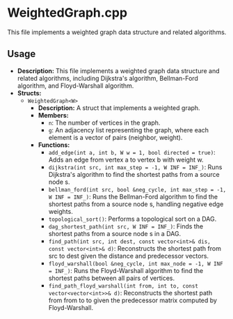 # WeightedGraph.cpp

This file implements a weighted graph data structure and related algorithms.

## Usage

*   **Description:** This file implements a weighted graph data structure and related algorithms, including Dijkstra's algorithm, Bellman-Ford algorithm, and Floyd-Warshall algorithm.
*   **Structs:**
    *   `WeightedGraph<W>`
        *   **Description:** A struct that implements a weighted graph.
        *   **Members:**
            *   `n`: The number of vertices in the graph.
            *   `g`: An adjacency list representing the graph, where each element is a vector of pairs (neighbor, weight).
        *   **Functions:**
            *   `add_edge(int a, int b, W w = 1, bool directed = true)`: Adds an edge from vertex a to vertex b with weight w.
            *   `dijkstra(int src, int max_step = -1, W INF = INF_)`: Runs Dijkstra's algorithm to find the shortest paths from a source node s.
            *   `bellman_ford(int src, bool &neg_cycle, int max_step = -1, W INF = INF_)`: Runs the Bellman-Ford algorithm to find the shortest paths from a source node s, handling negative edge weights.
            *   `topological_sort()`: Performs a topological sort on a DAG.
            *   `dag_shortest_path(int src, W INF = INF_)`: Finds the shortest paths from a source node s in a DAG.
            *   `find_path(int src, int dest, const vector<int>& dis, const vector<int>& d)`: Reconstructs the shortest path from src to dest given the distance and predecessor vectors.
            *   `floyd_warshall(bool &neg_cycle, int max_node = -1, W INF = INF_)`: Runs the Floyd-Warshall algorithm to find the shortest paths between all pairs of vertices.
            *   `find_path_floyd_warshall(int from, int to, const vector<vector<int>>& d)`: Reconstructs the shortest path from from to to given the predecessor matrix computed by Floyd-Warshall.